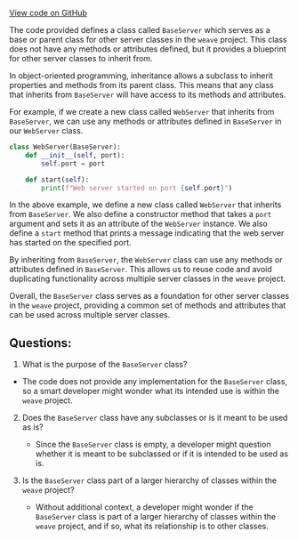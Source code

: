 [View code on GitHub](https://github.com/wandb/weave/weave/server_interface.py)

The code provided defines a class called `BaseServer` which serves as a base or parent class for other server classes in the `weave` project. This class does not have any methods or attributes defined, but it provides a blueprint for other server classes to inherit from.

In object-oriented programming, inheritance allows a subclass to inherit properties and methods from its parent class. This means that any class that inherits from `BaseServer` will have access to its methods and attributes. 

For example, if we create a new class called `WebServer` that inherits from `BaseServer`, we can use any methods or attributes defined in `BaseServer` in our `WebServer` class. 

```python
class WebServer(BaseServer):
    def __init__(self, port):
        self.port = port

    def start(self):
        print(f"Web server started on port {self.port}")
```

In the above example, we define a new class called `WebServer` that inherits from `BaseServer`. We also define a constructor method that takes a `port` argument and sets it as an attribute of the `WebServer` instance. We also define a `start` method that prints a message indicating that the web server has started on the specified port.

By inheriting from `BaseServer`, the `WebServer` class can use any methods or attributes defined in `BaseServer`. This allows us to reuse code and avoid duplicating functionality across multiple server classes in the `weave` project.

Overall, the `BaseServer` class serves as a foundation for other server classes in the `weave` project, providing a common set of methods and attributes that can be used across multiple server classes.
## Questions: 
 1. What is the purpose of the `BaseServer` class?
   - The code does not provide any implementation for the `BaseServer` class, so a smart developer might wonder what its intended use is within the `weave` project.

2. Does the `BaseServer` class have any subclasses or is it meant to be used as is?
   - Since the `BaseServer` class is empty, a developer might question whether it is meant to be subclassed or if it is intended to be used as is.

3. Is the `BaseServer` class part of a larger hierarchy of classes within the `weave` project?
   - Without additional context, a developer might wonder if the `BaseServer` class is part of a larger hierarchy of classes within the `weave` project, and if so, what its relationship is to other classes.